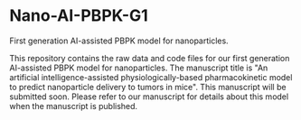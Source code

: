 # Nano-AI-PBPK-G1
First generation AI-assisted PBPK model for nanoparticles.

This repository contains the raw data and code files for our first generation AI-assisted PBPK model for nanoparticles. The manuscript title is "An artificial intelligence-assisted physiologically-based pharmacokinetic model to predict nanoparticle delivery to tumors in mice". This manuscript will be submitted soon. Please refer to our manuscript for details about this model when the manuscript is published.
